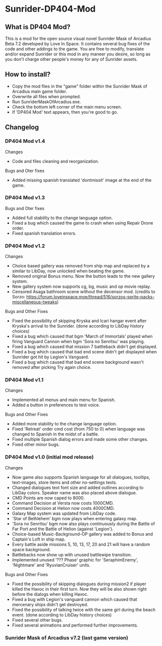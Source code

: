 # Sunrider-DP404-Mod

## What is DP404 Mod?
This is a mod for the open source visual novel Sunrider Mask of Arcadius Beta 7.2 developed by Love In Space.
It contains several bug fixes of the code and other addings to the game.
You are free to modify, translate and/or expand Sunrider or this mod in any maneer you desire, so long as you don't charge other people's money for any of Sunrider assets.

## How to install?
- Copy the mod files in the "game" folder within the Sunrider Mask of Arcadius main game folder.
- Overwrite all files when prompted.
- Run SunriderMaskOfArcadius.exe.
- Check the bottom left corner of the main menu screen.
- If 'DP404 Mod' text appears, then you're good to go.

## Changelog

### DP404 Mod v1.4

Changes
- Code and files cleaning and reorganization.

Bugs and Oter fixes
- Added missing spanish translated 'dontmissit' image at the end of the game.

### DP404 Mod v1.3

Bugs and Oter fixes
- Added full stability to the change language option.
- Fixed a bug which caused the game to crash when using Repair Drone order.
- Fixed spanish translation errors.

### DP404 Mod v1.2

Changes
- Choice based gallery was removed from ship map and replaced by a similar to LibDay, now unlocked when beating the game.
- Removed original Bonus menu. Now the button leads to the new gallery system.
- New gallery system now supports cg, bg, music and op movie replay.
- Censored Asaga bathroom scene without the decensor mod. (credits to Sorzo: https://forum.loveinspace.moe/thread/516/sorzos-sprite-packs-miscellaneous-tweaks)

Bugs and Other Fixes
- Fixed the possibility of skipping Kryska and Icari hangar event after Kryska's arrival to the Sunrider. (done according to LibDay history choices)
- Fixed a bug which caused that bgm 'March of Immortals' played when firing Vanguard Cannon when bgm 'Sora no Senritsu' was playing.
- Fixed a bug which caused that mission 7 battleback didn't get displayed.
- Fixed a bug which caused that bad end scene didn't get displayed when Sunrider got hit by Legion's Vanguard.
- Fixed a bug which caused that bad end scene background wasn't removed after picking Try again choice.

### DP404 Mod v1.1

Changes
- Implemented all menus and main menu for Spanish.
- Added a button in preferences to test voice.

Bugs and Other Fixes
- Added more stability to the change language option.
- Fixed 'Retreat' order cmd cost (from 750 to 0) when language was changed to Spanish in the midst of a battle.
- Fixed multiple Spanish dialog errors and made some other changes.
- Fixed other minor bugs.

### DP404 Mod v1.0 (initial mod release)

Changes
- Now game also supports Spanish language for all dialogues, tooltips, text-images, store items and other no-settings texts.
- Changed dialogues text font size and added outlines according to LibDay colors. Speaker name was also placed above dialogue.
- CMD Points are now caped to 8000.
- Command Decision at Versta now costs 1000CMD.
- Command Decision at Helion now costs 4000CMD.
- Galaxy Map system was updated from LibDay code.
- 'Star of Bethlehem' bgm now plays when entering galaxy map.
- 'Sora no Senritsu' bgm now also plays continuously during the Battle of Far Port and the Battle of Helion (against 'Legion').
- Choice-based Music-Background-OP gallery was added to Bonus and Captain's Loft in ship map.
- Every battle aside missions 5, 10, 13, 17, 20 and 21 will have a random space background.
- Battlebacks now show up with unused battlewipe transition.
- Implemented unused '??? Phase' graphic for 'SeraphimEnemy', 'Nightmare' and 'RyuvianCruiser' units.

Bugs and Other Fixes
- Fixed the possibility of skipping dialogues during mission2 if player killed the Havoc in their first turn. Now they will be also shown right before the dialogs when killing Havoc.
- Fixed a bug with Legion's vanguard cannon which caused that mercenary ships didn't get destroyed.
- Fixed the possibility of talking twice with the same girl during the beach event. (done according to LibDay history choices)
- Fixed several other bugs.
- Fixed several animations and performed further improvements.

### Sunrider Mask of Arcadius v7.2 (last game version)
